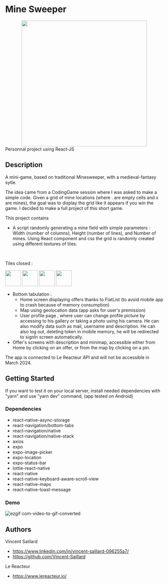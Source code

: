 # Mine Sweeper
<div align=center>
  <a href="https://mine-sweeper-online.netlify.app/" target="_blank"><img src="https://github.com/Vincent-Saillard/minesweeper/assets/144067650/c7e6e8e8-3096-41c3-b1ec-7eedad9b9efa" width="400" height="400" margin-bottom="10px"/></a>
</div>
Personnal project using React-JS

## Description

A mini-game, based on traditional Minesweeper, with a medieval-fantasy sytle.

The idea came from a CodingGame session where I was asked to make a simple code. Given a grid of mine locations (where . are empty cells and x are mines), the goal was to display the grid like it appears if you win the game.
I decided to make a full project of this short game.

This project contains

- A script randomly generating a mine field with simple parameters : Width (number of columns), Height (number of lines), and Number of mines.
Using React component and css the grid is randomly created using different textures of tiles.
<br/>
<p>Tiles closed :</p>
<div>
  <img src="https://github.com/Vincent-Saillard/minesweeper/assets/144067650/3b2f7851-9f95-4eed-b05b-b6813e2e8f80" width="50" height="50"/>
  <img src="https://github.com/Vincent-Saillard/minesweeper/assets/144067650/3b2f7851-9f95-4eed-b05b-b6813e2e8f80" width="50" height="50"/>
  <img src="https://github.com/Vincent-Saillard/minesweeper/assets/144067650/3b2f7851-9f95-4eed-b05b-b6813e2e8f80" width="50" height="50"/>
  <img src="https://github.com/Vincent-Saillard/minesweeper/assets/144067650/3b2f7851-9f95-4eed-b05b-b6813e2e8f80" width="50" height="50"/>
</div>


- Bottom tabulation : 
  - Home screen displaying offers thanks to FlatList (to avoid mobile app to crash because of memory consumption)
  - Map using geolocation data (app asks for user's premission)
  - User profile page , where user can change profile picture by accessing to his gallery or taking a photo using his camera. He can also modify data such as mail, username and description.
He can also log out, deleting token in mobile memory, he will be redirected to signIn screen automatically.
- Offer's screens with description and minimap, accessible either from Home by clicking on an offer, or from the map by clicking on a pin.

The app is connected to Le Reacteur API and will not be accessible in March 2024.

## Getting Started

If you want to test it on your local server, install needed dependencies with "yarn" and use "yarn dev" command, (app tested on Android)

### Dependencies

- react-native-async-storage
- react-navigation/bottom-tabs
- react-navigation/native
- react-navigation/native-stack
- axios
- expo
- expo-image-picker
- expo-location
- expo-status-bar
- lottie-react-native
- react-native
- react-native-keyboard-aware-scroll-view
- react-native-maps
- react-native-toast-message

### Demo

![ezgif com-video-to-gif-converted](https://github.com/Vincent-Saillard/airbnb-app_react-native/assets/144067650/11b478c5-4305-492f-b160-babee2da4254)

## Authors

Vincent Saillard

- https://www.linkedin.com/in/vincent-saillard-096255a7/
- https://github.com/Vincent-Saillard

Le Reacteur

- https://www.lereacteur.io/

